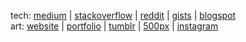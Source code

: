 <!--
### Hi there 👋


**barseghyanartur/barseghyanartur** is a ✨ _special_ ✨ repository because its `README.md` (this file) appears on your GitHub profile.

Here are some ideas to get you started:

- 🔭 I’m currently working on ...
- 🌱 I’m currently learning ...
- 👯 I’m looking to collaborate on ...
- 🤔 I’m looking for help with ...
- 💬 Ask me about ...
- 📫 How to reach me: ...
- 😄 Pronouns: ...
- ⚡ Fun fact: ...
-->

tech: [medium](https://medium.com/@artur.barseghyan) | [stackoverflow](https://stackoverflow.com/users/2318839/artur-barseghyan?tab=profile) | [reddit](https://www.reddit.com/u/barseghyanartur) | [gists](https://gist.github.com/barseghyanartur/) | [blogspot](http://barseghyanartur.blogspot.com/)
<br>
art: [website](http://foreverchild.info/) | [portfolio](http://delusionalinsanity.com/portfolio/) | [tumblr](https://delusionalinsanity.tumblr.com/) | [500px](https://500px.com/delusionalinsanity) | [instagram](https://www.instagram.com/delusionalinsanity/)

<div>
  <a href="https://u8views.com/github/barseghyanartur"><img src="https://u8views.com/api/v1/github/profiles/4925587/views/day-week-month-total-count.svg" width="0" height="0"></a>
</div>
